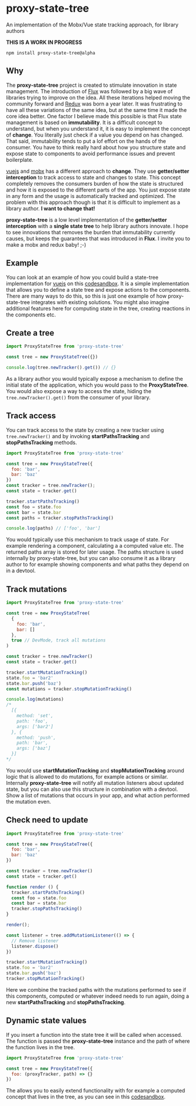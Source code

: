 # proxy-state-tree
An implementation of the Mobx/Vue state tracking approach, for library authors 

**THIS IS A WORK IN PROGRESS**

`npm install proxy-state-tree@alpha`

## Why
The **proxy-state-tree** project is created to stimulate innovation in state management. The introduction of [Flux](https://facebook.github.io/flux/) was followed by a big wave of libraries trying to improve on the idea. All these iterations helped moving the community forward and [Redux](https://redux.js.org/) was born a year later. It was frustrating to have all these variations of the same idea, but at the same time it made the core idea better. One factor I believe made this possible is that Flux state management is based on **immutability**. It is a difficult concept to understand, but when you understand it, it is easy to implement the concept of **change**. You literally just check if a value you depend on has changed. That said, immutability tends to put a lof effort on the hands of the consumer. You have to think really hard about how you structure state and expose state to components to avoid performance issues and prevent boilerplate.

[vuejs](https://vuejs.org/) and [mobx](https://github.com/mobxjs/mobx) has a different approach to **change**. They use **getter/setter interception** to track access to state and changes to state. This concept completely removes the consumers burden of how the state is structured and how it is exposed to the different parts of the app. You just expose state in any form and the usage is automatically tracked and optimized. The problem with this approach though is that it is difficult to implement as a library author. **I want to change that!**

**proxy-state-tree** is a low level implementation of the **getter/setter interception** with a **single state tree** to help library authors innovate. I hope to see innovations that removes the burden that immutability currently causes, but keeps the guarantees that was introduced in **Flux**. I invite you to make a mobx and redux baby! ;-)

## Example

You can look at an example of how you could build a state-tree implementation for [vuejs](https://vuejs.org/) on this [codesandbox](https://codesandbox.io/s/5vy5jxrpop). It is a simple implementation that allows you to define a state tree and expose actions to the components. There are many ways to do this, so this is just one example of how proxy-state-tree integrates with existing solutions. You might also imagine additional features here for computing state in the tree, creating reactions in the components etc.

## Create a tree

```js
import ProxyStateTree from 'proxy-state-tree'

const tree = new ProxyStateTree({})

console.log(tree.newTracker().get()) // {}
```

As a library author you would typically expose a mechanism to define the initial state of the application, which you would pass to the **ProxyStateTree**. You would also expose a way to access the state, hiding the `tree.newTracker().get()` from the consumer of your library.

## Track access

You can track access to the state by creating a new tracker using `tree.newTracker()` and by invoking **startPathsTracking** and **stopPathsTracking** methods.

```js
import ProxyStateTree from 'proxy-state-tree'

const tree = new ProxyStateTree({
  foo: 'bar',
  bar: 'baz'
})
const tracker = tree.newTracker();
const state = tracker.get()

tracker.startPathsTracking()
const foo = state.foo
const bar = state.bar
const paths = tracker.stopPathsTracking()

console.log(paths) // ['foo', 'bar']
```

You would typically use this mechanism to track usage of state. For example rendering a component, calculating a a computed value etc. The returned paths array is stored for later usage. The paths structure is used internally by proxy-state-tree, but you can also consume it as a library author to for example showing components and what paths they depend on in a devtool.

## Track mutations

```js
import ProxyStateTree from 'proxy-state-tree'

const tree = new ProxyStateTree(
  {
    foo: 'bar',
    bar: []
  },
  true // DevMode, track all mutations
)

const tracker = tree.newTracker()
const state = tracker.get()

tracker.startMutationTracking()
state.foo = 'bar2'
state.bar.push('baz')
const mutations = tracker.stopMutationTracking()

console.log(mutations)
/*
  [{
    method: 'set',
    path: 'foo',
    args: ['bar2']  
  }, {
    method: 'push',
    path: 'bar',
    args: ['baz']
  }]
*/
```

You would use **startMutationTracking** and **stopMutationTracking** around logic that is allowed to do mutations, for example actions or similar. Internally **proxy-state-tree** will notify all mutation listeners about updated state, but you can also use this structure in combination with a devtool. Show a list of mutations that occurs in your app, and what action performed the mutation even.

## Check need to update

```js
import ProxyStateTree from 'proxy-state-tree'

const tree = new ProxyStateTree({
  foo: 'bar',
  bar: 'baz'
})

const tracker = tree.newTracker()
const state = tracker.get()

function render () {
  tracker.startPathsTracking()
  const foo = state.foo
  const bar = state.bar
  tracker.stopPathsTracking()
}

render();

const listener = tree.addMutationListener(() => {
  // Remove listener
  listener.dispose()
})

tracker.startMutationTracking()
state.foo = 'bar2'
state.bar.push('baz')
tracker.stopMutationTracking()
```

Here we combine the tracked paths with the mutations performed to see if this components, computed or whatever indeed needs to run again, doing a new **startPathsTracking** and **stopPathsTracking**.

## Dynamic state values

If you insert a function into the state tree it will be called when accessed. The function is passed the **proxy-state-tree** instance and the path of where the function lives in the tree.

```js
import ProxyStateTree from 'proxy-state-tree'

const tree = new ProxyStateTree({
  foo: (proxyTracker, path) => {}
})
```

The allows you to easily extend functionality with for example a computed concept that lives in the tree, as you can see in this [codesandbox](https://codesandbox.io/s/xnv45zmkz).